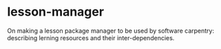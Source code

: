 lesson-manager
==============

On making a lesson package manager to be used by software carpentry: describing lerning resources and their inter-dependencies.

